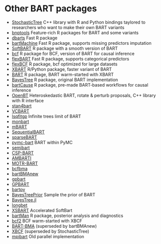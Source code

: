 <!--
bartz/docs/pkglist.md

Copyright (c) 2024, Giacomo Petrillo

This file is part of bartz.

Permission is hereby granted, free of charge, to any person obtaining a copy
of this software and associated documentation files (the "Software"), to deal
in the Software without restriction, including without limitation the rights
to use, copy, modify, merge, publish, distribute, sublicense, and/or sell
copies of the Software, and to permit persons to whom the Software is
furnished to do so, subject to the following conditions:

The above copyright notice and this permission notice shall be included in all
copies or substantial portions of the Software.

THE SOFTWARE IS PROVIDED "AS IS", WITHOUT WARRANTY OF ANY KIND, EXPRESS OR
IMPLIED, INCLUDING BUT NOT LIMITED TO THE WARRANTIES OF MERCHANTABILITY,
FITNESS FOR A PARTICULAR PURPOSE AND NONINFRINGEMENT. IN NO EVENT SHALL THE
AUTHORS OR COPYRIGHT HOLDERS BE LIABLE FOR ANY CLAIM, DAMAGES OR OTHER
LIABILITY, WHETHER IN AN ACTION OF CONTRACT, TORT OR OTHERWISE, ARISING FROM,
OUT OF OR IN CONNECTION WITH THE SOFTWARE OR THE USE OR OTHER DEALINGS IN THE
SOFTWARE.
-->

# Other BART packages

- [StochasticTree](https://github.com/StochasticTree) C++ library with R and Python bindings taylored to researchers who want to make their own BART variants
- [bnptools](https://github.com/rsparapa/bnptools) Feature-rich R packages for BART and some variants
- [dbarts](https://github.com/vdorie/dbarts) Fast R package
- [bartMachine](https://github.com/kapelner/bartMachine) Fast R package, supports missing predictors imputation
- [SoftBART](https://github.com/theodds/SoftBART) R package with a smooth version of BART
- [bcf](https://github.com/jaredsmurray/bcf) R package for BCF, version of BART for causal inference
- [flexBART](https://github.com/skdeshpande91/flexBART) Fast R package, supports categorical predictors
- [flexBCF](https://github.com/skdeshpande91/flexBCF) R package, bcf optimized for large datasets
- [XBART](https://github.com/JingyuHe/XBART) R/Python package, faster variant of BART
- [BART](https://github.com/JingyuHe/BART) R package, BART warm-started with XBART
- [BayesTree](https://cran.r-project.org/package=BayesTree) R package, original BART implementation
- [bartCause](https://github.com/vdorie/bartCause) R package, pre-made BART-based workflows for causal inference
- [OpenBT](https://bitbucket.org/mpratola/openbt) Heteroskedastic BART, rotate & perturb proposals, C++ library with R interface
- [stan4bart](https://github.com/vdorie/stan4bart)
- [VCBART](https://github.com/skdeshpande91/VCBART)
- [lsqfitgp](https://github.com/Gattocrucco/lsqfitgp) Infinite trees limit of BART
- [monbart](https://github.com/jaredsmurray/monbart)
- [mBART](https://github.com/remcc/mBART_shlib)
- [SequentialBART](https://github.com/mjdaniels/SequentialBART)
- [sparseBART](https://github.com/cspanbauer/sparseBART)
- [pymc-bart](https://github.com/pymc-devs/pymc-bart) BART within PyMC
- [semibart](https://github.com/zeldow/semibart)
- [CSP-BART](https://github.com/ebprado/CSP-BART)
- [AMBARTI](https://github.com/ebprado/AMBARTI)
- [MOTR-BART](https://github.com/ebprado/MOTR-BART)
- [bcfbma](https://github.com/EoghanONeill/bcfbma)
- [bartBMAnew](https://github.com/EoghanONeill/bartBMAnew)
- [gpbart](https://github.com/MateusMaiaDS/gpbart)
- [GPBART](https://github.com/nchenderson/GPBART)
- [bartpy](https://github.com/JakeColtman/bartpy)
- [BayesTreePrior](https://github.com/AlexiaJM/BayesTreePrior) Sample the prior of BART
- [BayesTree.jl](https://github.com/mathcg/BayesTree.jl)
- [longbet](https://github.com/google/longbet)
- [XSBART](https://github.com/richael008/XSBART) Accelerated SoftBart
- [bartMan](https://github.com/AlanInglis/bartMan) R package, posterior analysis and diagnostics
- [bcf2](https://github.com/JingyuHe/bcf2) BCF warm-started with XBCF
- [BART-BMA](https://github.com/BelindaHernandez/BART-BMA) (superseded by bartBMAnew)
- [XBCF](https://github.com/socket778/XBCF) (superseded by StochasticTree)
- [mpibart](https://matthewpratola.com/mpibart) Old parallel implementation

